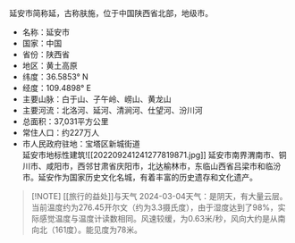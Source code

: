
延安市简称延，古称肤施，位于中国陕西省北部，地级市。 
- 名称：延安市  
- 国家：中国  
- 省份：陕西省  
- 地区：黄土高原  
- 纬度：36.5853° N  
- 经度：109.4898° E  
- 主要山脉：白于山、子午岭、崂山、黄龙山  
- 主要河流：北洛河、延河、清涧河、仕望河、汾川河  
- 总面积：37,031平方公里  
- 常住人口：约227万人  
- 市人民政府驻地：宝塔区新城街道  
  延安市地标性建筑![[202209241241277819871.jpg]]
延安市南界渭南市、铜川市、咸阳市，西邻甘肃省庆阳市，北达榆林市，东临山西省吕梁市和临汾市。延安作为国家历史文化名城，有着丰富的历史遗存和文化遗产。

> [!NOTE] [[旅行的益处]]与天气
2024-03-04天气：是阴天，有大量云层。当前温度约为276.45开尔文（约为3.3摄氏度），由于湿度达到了98%，实际感觉温度与温度计读数相同。风速较缓，为0.63米/秒，风向大约是从南向北（161度）。能见度为78米。
